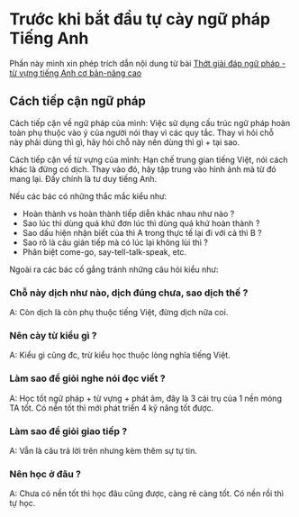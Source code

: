 # Trước khi bắt đầu tự cày ngữ pháp Tiếng Anh

Phần này mình xin phép trích dẫn nội dung từ bài [Thớt giải đáp ngữ pháp - từ vựng tiếng Anh cơ bản-nâng cao](https://voz.vn/t/thot-giai-%C4%91ap-ngu-phap-tu-vung-tieng-anh-co-ban-nang-cao.434811/)

## Cách tiếp cận ngữ pháp
Cách tiếp cận về ngữ pháp của mình: Việc sử dụng cấu trúc ngữ pháp hoàn toàn phụ thuộc vào ý của người nói thay vì các quy tắc. Thay vì hỏi chỗ này phải dùng thì gì, hãy hỏi chỗ này nên dùng thì gì + tại sao.

Cách tiếp cận về từ vựng của mình: Hạn chế trung gian tiếng Việt, nói cách khác là đừng có dịch. Thay vào đó, hãy tập trung vào hình ảnh mà từ đó mang lại. Đấy chính là tư duy tiếng Anh.

Nếu các bác có những thắc mắc kiểu như:

-  Hoàn thành vs hoàn thành tiếp diễn khác nhau như nào ?
-  Sao lúc thì dùng quá khứ đơn lúc thì dùng quá khứ hoàn thành ?
-  Sao dấu hiện nhận biết của thì A trong thực tế lại đi với cả thì B ?
-  Sao rõ là câu gián tiếp mà có lúc lại không lùi thì ?
-  Phân biệt come-go, say-tell-talk-speak, etc.

Ngoài ra các bác cố gắng tránh những câu hỏi kiểu như:

### Chỗ này dịch như nào, dịch đúng chưa, sao dịch thế ?
A: Còn dịch là còn phụ thuộc tiếng Việt, đừng dịch nữa coi.

### Nên cày từ kiểu gì ?
A: Kiểu gì cũng đc, trừ kiểu học thuộc lòng nghĩa tiếng Việt.

### Làm sao để giỏi nghe nói đọc viết ?
A: Học tốt ngữ pháp + từ vựng + phát âm, đây là 3 cái trụ của 1 nền móng TA tốt. Có nền tốt thì mới phát triển 4 kỹ năng tốt được.

### Làm sao để giỏi giao tiếp ?
A: Vẫn là câu trả lời trên nhưng kèm thêm sự tự tin.

### Nên học ở đâu ?
A: Chưa có nền tốt thì học đâu cũng được, càng rẻ càng tốt. Có nền rồi thì tự học.